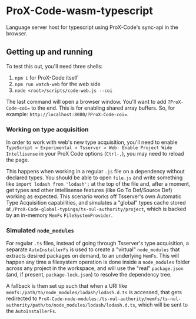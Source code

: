 # ProX-Code-wasm-typescript

Language server host for typescript using ProX-Code's sync-api in the browser.

## Getting up and running

To test this out, you'll need three shells:

1. `npm i` for ProX-Code itself
2. `npm run watch-web` for the web side
3. `node <root>/scripts/code-web.js --coi`

The last command will open a browser window. You'll want to add `?ProX-Code-coi=`
to the end. This is for enabling shared array buffers. So, for example:
`http://localhost:8080/?ProX-Code-coi=`.

### Working on type acquisition

In order to work with web's new type acquisition, you'll need to enable
`TypeScript > Experimental > Tsserver > Web: Enable Project Wide Intellisense`
in your ProX Code options (`Ctrl-,`), you may need to reload the page.

This happens when working in a regular `.js` file on a dependency without
declared types. You should be able to open `file.js` and write something like
`import lodash from 'lodash';` at the top of the file and, after a moment, get
types and other intellisense features (like Go To Def/Source Def) working as
expected. This scenario works off Tsserver's own Automatic Type Acquisition
capabilities, and simulates a "global" types cache stored at
`/ProX-Code-global-typings/ts-nul-authority/project`, which is backed by an
in-memory `MemFs` `FileSystemProvider`.

### Simulated `node_modules`

For regular `.ts` files, instead of going through Tsserver's type acquisition,
a separate `AutoInstallerFs` is used to create a "virtual" `node_modules` that
extracts desired packages on demand, to an underlying `MemFs`. This will
happen any time a filesystem operation is done inside a `node_modules` folder
across any project in the workspace, and will use the "real" `package.json`
(and, if present, `package-lock.json`) to resolve the dependency tree.

A fallback is then set up such that when a URI like
`memfs:/path/to/node_modules/lodash/lodash.d.ts` is accessed, that gets
redirected to
`ProX-Code-node-modules:/ts-nul-authority/memfs/ts-nul-authority/path/to/node_modules/lodash/lodash.d.ts`,
which will be sent to the `AutoInstallerFs`.
